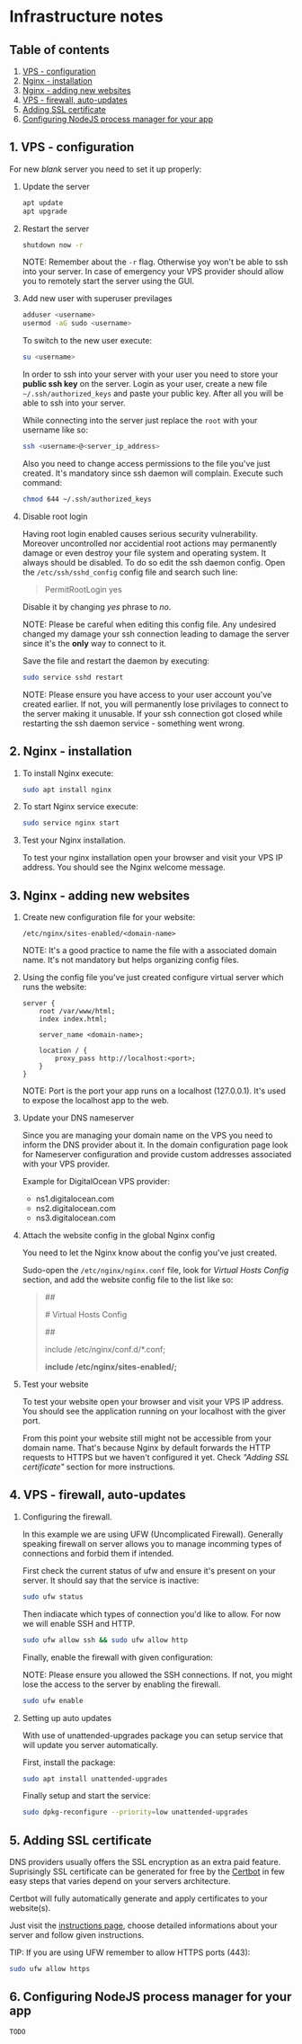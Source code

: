 # Infrastructure notes

## Table of contents

1. [VPS - configuration](#1-vps---configuration)
2. [Nginx - installation](#2-nginx---installation)
3. [Nginx - adding new websites](#3-nginx---adding-new-websites)
4. [VPS - firewall, auto-updates](#4-vps---firewall-auto-updates)
5. [Adding SSL certificate](#5-adding-ssl-certificate)
6. [Configuring NodeJS process manager for your app](#6-configuring-nodejs-process-manager-for-your-app)

## 1. VPS - configuration

For new _blank_ server you need to set it up properly:

1. Update the server

   ```bash
   apt update
   apt upgrade
   ```

2. Restart the server

   ```bash
   shutdown now -r
   ```

   NOTE: Remember about the `-r` flag. Otherwise yoy won't be able to ssh into your server. In case of emergency your VPS provider should allow you to remotely start the server using the GUI.

3. Add new user with superuser previlages

   ```bash
   adduser <username>
   usermod -aG sudo <username>
   ```

   To switch to the new user execute:

   ```bash
   su <username>
   ```

   In order to ssh into your server with your user you need to store your **public ssh key** on the server. Login as your user, create a new file `~/.ssh/authorized_keys` and paste your public key. After all you will be able to ssh into your server.

   While connecting into the server just replace the `root` with your username like so:

   ```bash
   ssh <username>@<server_ip_address>
   ```

   Also you need to change access permissions to the file you've just created. It's mandatory since ssh daemon will complain. Execute such command:

   ```bash
   chmod 644 ~/.ssh/authorized_keys
   ```

4. Disable root login

   Having root login enabled causes serious security vulnerability. Moreover uncontrolled nor accidential root actions may permanently damage or even destroy your file system and operating system. It always should be disabled. To do so edit the ssh daemon config. Open the `/etc/ssh/sshd_config` config file and search such line:

   > PermitRootLogin yes

   Disable it by changing _yes_ phrase to _no_.

   NOTE: Please be careful when editing this config file. Any undesired changed my damage your ssh connection leading to damage the server since it's the **only** way to connect to it.

   Save the file and restart the daemon by executing:

   ```bash
   sudo service sshd restart
   ```

   NOTE: Please ensure you have access to your user account you've created earlier. If not, you will permanently lose privilages to connect to the server making it unusable. If your ssh connection got closed while restarting the ssh daemon service - something went wrong.

## 2. Nginx - installation

1. To install Nginx execute:

   ```bash
   sudo apt install nginx
   ```

2. To start Nginx service execute:

   ```bash
   sudo service nginx start
   ```

3. Test your Nginx installation.

   To test your nginx installation open your browser and visit your VPS IP address. You should see the Nginx welcome message.

## 3. Nginx - adding new websites

1. Create new configuration file for your website:

   `/etc/nginx/sites-enabled/<domain-name>`

   NOTE: It's a good practice to name the file with a associated domain name. It's not mandatory but helps organizing config files.

2. Using the config file you've just created configure virtual server which runs the website:

   ```nginx
   server {
       root /var/www/html;
       index index.html;

       server_name <domain-name>;

       location / {
           proxy_pass http://localhost:<port>;
       }
   }
   ```

   NOTE: Port is the port your app runs on a localhost (127.0.0.1). It's used to expose the localhost app to the web.

3. Update your DNS nameserver

   Since you are managing your domain name on the VPS you need to inform the DNS provider about it. In the domain configuration page look for Nameserver configuration and provide custom addresses associated with your VPS provider.

   Example for DigitalOcean VPS provider:

   - ns1.digitalocean.com
   - ns2.digitalocean.com
   - ns3.digitalocean.com

4. Attach the website config in the global Nginx config

   You need to let the Nginx know about the config you've just created.

   Sudo-open the `/etc/nginx/nginx.conf` file, look for _Virtual Hosts Config_ section, and add the website config file to the list like so:

   > \##
   >
   > \# Virtual Hosts Config
   >
   > \##
   >
   > include /etc/nginx/conf.d/\*.conf;
   >
   > **include /etc/nginx/sites-enabled/<domain-name>;**

5. Test your website

   To test your website open your browser and visit your VPS IP address. You should see the application running on your localhost with the giver port.

   From this point your website still might not be accessible from your domain name. That's because Nginx by default forwards the HTTP requests to HTTPS but we haven't configured it yet. Check _"Adding SSL certificate"_ section for more instructions.

## 4. VPS - firewall, auto-updates

1. Configuring the firewall.

   In this example we are using UFW (Uncomplicated Firewall). Generally speaking firewall on server allows you to manage incomming types of connections and forbid them if intended.

   First check the current status of ufw and ensure it's present on your server. It should say that the service is inactive:

   ```bash
   sudo ufw status
   ```

   Then indiacate which types of connection you'd like to allow. For now we will enable SSH and HTTP.

   ```bash
   sudo ufw allow ssh && sudo ufw allow http
   ```

   Finally, enable the firewall with given configuration:

   NOTE: Please ensure you allowed the SSH connections. If not, you might lose the access to the server by enabling the firewall.

   ```bash
   sudo ufw enable
   ```

2. Setting up auto updates

   With use of unattended-upgrades package you can setup service that will update you server automatically.

   First, install the package:

   ```bash
   sudo apt install unattended-upgrades
   ```

   Finally setup and start the service:

   ```bash
   sudo dpkg-reconfigure --priority=low unattended-upgrades
   ```

## 5. Adding SSL certificate

DNS providers usually offers the SSL encryption as an extra paid feature. Suprisingly SSL certificate can be generated for free by the [Certbot](https://certbot.eff.org/) in few easy steps that varies depend on your servers architecture.

Certbot will fully automatically generate and apply certificates to your website(s).

Just visit the [instructions page](https://certbot.eff.org/instructions), choose detailed informations about your server and follow given instructions.

TIP: If you are using UFW remember to allow HTTPS ports (443):

```bash
sudo ufw allow https
```

## 6. Configuring NodeJS process manager for your app

    TODO

